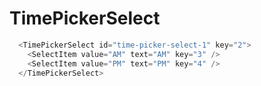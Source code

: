 # TimePickerSelect

```javascript
  <TimePickerSelect id="time-picker-select-1" key="2">
    <SelectItem value="AM" text="AM" key="3" />
    <SelectItem value="PM" text="PM" key="4" />
  </TimePickerSelect>
```
